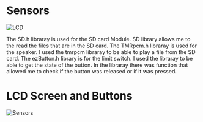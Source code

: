 # Sensors
![LCD](https://github.com/kate-pla/Treasure-Bank/assets/115516204/56ac5317-7afb-456a-b05d-72af17007d60)

The SD.h libraray is used for the SD card Module. SD library allows me to the read the files that are in the SD card. The TMRpcm.h libraray is used for the speaker. I used the tmrpcm libraray to be able to play a file from the SD card. The ezButton.h library is for the limit switch. I used the libraray to be able to get the state of the button. In the libraray there was function that allowed me to check if the button was released or if it was pressed. 

# LCD Screen and Buttons 
![Sensors](https://github.com/kate-pla/Treasure-Bank/assets/115516204/db0303b1-cf19-4bce-af44-fef7780056bd)

